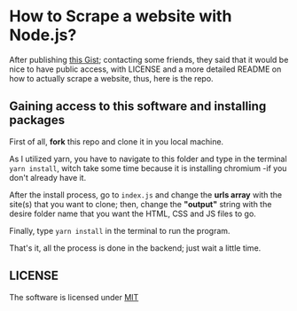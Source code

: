 # How to Scrape a website with Node.js?

After publishing [this Gist](https://gist.github.com/diogojorgebasso/011fd4c3df2af764826b59205fbdda67); contacting some friends, they said that it would be nice to have public access, with LICENSE and a more detailed README on how to actually scrape a website, thus, here is the repo.

## Gaining access to this software and installing packages

First of all, **fork** this repo and clone it in you local machine.

As I utilized yarn, you have to navigate to this folder and type in the terminal `yarn install`, witch take some time because it is installing chromium -if you don't already have it.

After the install process, go to `index.js` and change the **urls array** with the site(s) that you want to clone; then, change the **"output"** string with the desire folder name that you want the HTML, CSS and JS files to go.

Finally, type `yarn install` in the terminal to run the program.

That's it, all the process is done in the backend; just wait a little time.

## LICENSE

The software is licensed under [MIT](LICENSE)
